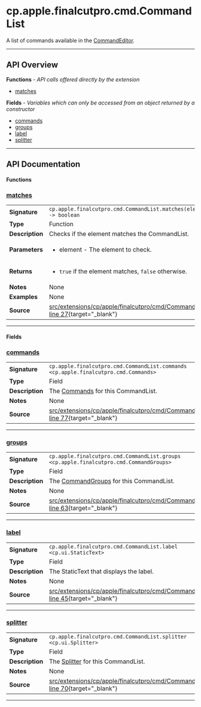 # cp.apple.finalcutpro.cmd.CommandList

A list of commands available in the [CommandEditor](cp.apple.finalcutpro.cmd.CommandEditor.md).

---

## API Overview
**Functions** - _API calls offered directly by the extension_
 * [matches](#matches)

**Fields** - _Variables which can only be accessed from an object returned by a constructor_
 * [commands](#commands)
 * [groups](#groups)
 * [label](#label)
 * [splitter](#splitter)


---

## API Documentation

#### Functions


### [matches](#matches)

|                                             |                                                                                     |
| --------------------------------------------|-------------------------------------------------------------------------------------|
| **Signature**                               | `cp.apple.finalcutpro.cmd.CommandList.matches(element) -> boolean`                                                                    |
| **Type**                                    | Function                                                                     |
| **Description**                             | Checks if the element matches the CommandList.                                                                     |
| **Parameters**                              | <ul><li>element - The element to check.</li></ul> |
| **Returns**                                 | <ul><li>`true` if the element matches, `false` otherwise.</li></ul>          |
| **Notes**                                   | None |
| **Examples**                                | None |
| **Source**                                  | [src/extensions/cp/apple/finalcutpro/cmd/CommandList.lua line 27](https://github.com/CommandPost/CommandPost/blob/develop/src/extensions/cp/apple/finalcutpro/cmd/CommandList.lua#L27){target="_blank"} |

---

#### Fields


### [commands](#commands)

|                                             |                                                                                     |
| --------------------------------------------|-------------------------------------------------------------------------------------|
| **Signature**                               | `cp.apple.finalcutpro.cmd.CommandList.commands <cp.apple.finalcutpro.cmd.Commands>`                                                                    |
| **Type**                                    | Field                                                                     |
| **Description**                             | The [Commands](cp.apple.finalcutpro.cmd.Commands.md) for this CommandList.                                                                     |
| **Notes**                                   | None |
| **Source**                                  | [src/extensions/cp/apple/finalcutpro/cmd/CommandList.lua line 77](https://github.com/CommandPost/CommandPost/blob/develop/src/extensions/cp/apple/finalcutpro/cmd/CommandList.lua#L77){target="_blank"} |

---


### [groups](#groups)

|                                             |                                                                                     |
| --------------------------------------------|-------------------------------------------------------------------------------------|
| **Signature**                               | `cp.apple.finalcutpro.cmd.CommandList.groups <cp.apple.finalcutpro.cmd.CommandGroups>`                                                                    |
| **Type**                                    | Field                                                                     |
| **Description**                             | The [CommandGroups](cp.apple.finalcutpro.cmd.CommandGroups.md) for this CommandList.                                                                     |
| **Notes**                                   | None |
| **Source**                                  | [src/extensions/cp/apple/finalcutpro/cmd/CommandList.lua line 63](https://github.com/CommandPost/CommandPost/blob/develop/src/extensions/cp/apple/finalcutpro/cmd/CommandList.lua#L63){target="_blank"} |

---


### [label](#label)

|                                             |                                                                                     |
| --------------------------------------------|-------------------------------------------------------------------------------------|
| **Signature**                               | `cp.apple.finalcutpro.cmd.CommandList.label <cp.ui.StaticText>`                                                                    |
| **Type**                                    | Field                                                                     |
| **Description**                             | The StaticText that displays the label.                                                                     |
| **Notes**                                   | None |
| **Source**                                  | [src/extensions/cp/apple/finalcutpro/cmd/CommandList.lua line 45](https://github.com/CommandPost/CommandPost/blob/develop/src/extensions/cp/apple/finalcutpro/cmd/CommandList.lua#L45){target="_blank"} |

---


### [splitter](#splitter)

|                                             |                                                                                     |
| --------------------------------------------|-------------------------------------------------------------------------------------|
| **Signature**                               | `cp.apple.finalcutpro.cmd.CommandList.splitter <cp.ui.Splitter>`                                                                    |
| **Type**                                    | Field                                                                     |
| **Description**                             | The [Splitter](cp.ui.Splitter.md) for this CommandList.                                                                     |
| **Notes**                                   | None |
| **Source**                                  | [src/extensions/cp/apple/finalcutpro/cmd/CommandList.lua line 70](https://github.com/CommandPost/CommandPost/blob/develop/src/extensions/cp/apple/finalcutpro/cmd/CommandList.lua#L70){target="_blank"} |

---

